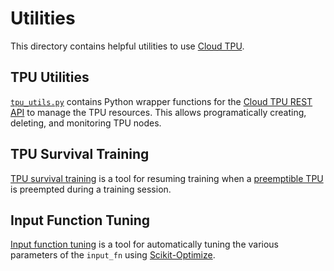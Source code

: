# Utilities

This directory contains helpful utilities to use [Cloud TPU](https://cloud.google.com/tpu/).


## TPU Utilities

[`tpu_utils.py`](tpu_utils.py) contains Python wrapper functions for the [Cloud TPU REST API](https://cloud.google.com/tpu/docs/reference/rest/) to manage the TPU resources.  This allows programatically creating, deleting, and monitoring TPU nodes.


## TPU Survival Training

[TPU survival training](survival/) is a tool for resuming training when a [preemptible TPU](https://cloud.google.com/tpu/docs/preemptible) is preempted during a training session.


## Input Function Tuning

[Input function tuning](input_fn_tuning/) is a tool for automatically tuning the various parameters of the `input_fn` using [Scikit-Optimize](https://scikit-optimize.github.io/).
